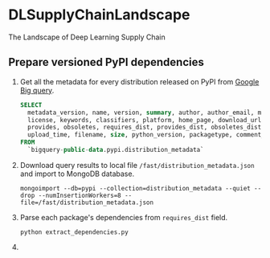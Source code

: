 # DLSupplyChainLandscape
The Landscape of Deep Learning Supply Chain

## Prepare versioned PyPI dependencies   
1. Get all the metadata for every distribution released on PyPI from [Google Big query](https://console.cloud.google.com/marketplace/product/gcp-public-data-pypi/pypi).
    ```SQL
    SELECT
      metadata_version, name, version, summary, author, author_email, maintainer, maintainer_email,
      license, keywords, classifiers, platform, home_page, download_url, requires_python, requires,
      provides, obsoletes, requires_dist, provides_dist, obsoletes_dist, requires_external, project_urls,
      upload_time, filename, size, python_version, packagetype, comment_text
    FROM
      `bigquery-public-data.pypi.distribution_metadata`
    ```

2. Download query results to local file `/fast/distribution_metadata.json` and import to MongoDB database.
    ```shell
    mongoimport --db=pypi --collection=distribution_metadata --quiet --drop --numInsertionWorkers=8 --file=/fast/distribution_metadata.json
    ```

3. Parse each package's dependencies from `requires_dist` field.

    ```shell
    python extract_dependencies.py
    ```

4. 